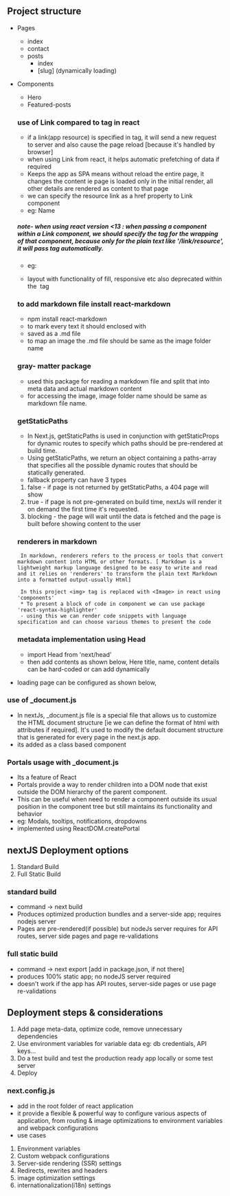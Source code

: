 ## Project structure

- Pages
  - index
  - contact
  - posts
    - index
    - [slug] (dynamically loading)
- Components

  - Hero
  - Featured-posts

  ### use of Link compared to <a> tag in react

  - if a link(app resource) is specified in <a> tag, it will send a new request to server and also cause the page reload [because it's handled by browser]
  - when using Link from react, it helps automatic prefetching of data if required
  - Keeps the app as SPA means without reload the entire page, it changes the content ie page is loaded only in the initial render,
    all other details are rendered as content to that page
  - we can specify the resource link as a href property to Link component
  - eg: <Link href="/link/to/resource"> Name </Link>

  ##### note- when using react version <13 : when passing a component within a Link component, we should specify the <a> tag for the wrapping of that component, because only for the plain text like '/link/resource', it will pass <a> tag automatically.

  - eg: <Link href="/"> <a> <Logo /> </a> </Link>

  - layout with functionality of fill, responsive etc also deprecated within the <Image> tag

  ### to add markdown file install react-markdown

  - npm install react-markdown
  - to mark every text it should enclosed with <ReactMarkDown>
  - saved as a .md file
  - to map an image the .md file should be same as the image folder name

  ### gray- matter package

  - used this package for reading a markdown file and split that into meta data and actual markdown content
  - for accessing the image, image folder name should be same as markdown file name.

  ### getStaticPaths

  - In Next.js, getStaticPaths is used in conjunction with getStaticProps for dynamic routes to specify which paths should be pre-rendered at build time.
  - Using getStaticPaths, we return an object containing a paths-array that specifies all the possible dynamic routes that should be statically generated.
  - fallback property can have 3 types

  1. false - if page is not returned by getStaticPaths, a 404 page will show
  2. true - if page is not pre-generated on build time, nextJs will render it on demand the first time it's requested.
  3. blocking - the page will wait until the data is fetched and the page is built before showing content to the user

  ### renderers in markdown

       In markdown, renderers refers to the process or tools that convert markdown content into HTML or other formats. [ Markdown is a lightweight markup language designed to be easy to write and read and it relies on 'renderers' to transform the plain text Markdown into a formatted output-usually Html]

       In this project <img> tag is replaced with <Image> in react using 'components'
       * To present a block of code in component we can use package 'react-syntax-highlighter'
       - using this we can render code snippets with language specification and can choose various themes to present the code

  ### metadata implementation using Head

  - import Head from 'next/head'
  - then add contents as shown below,
      <Head> 
      <title>{}</title> 
      <meta name="" content="">
      </Head>
    Here title, name, content details can be hard-coded or can add dynamically

- loading page can be configured as shown below,
   <Head>
   <meta name="viewport" content="width=device-width, initial-scale=1">
   </Head>

### use of \_document.js

- In nextJs, \_document.js file is a special file that allows us to customize the HTML document structure [ie we can define the format of html with attributes if required]. It's used to modify the default document structure that is generated for every page in the next.js app.
- its added as a class based component

### Portals usage with \_document.js

- Its a feature of React
- Portals provide a way to render children into a DOM node that exist outside the DOM hierarchy of the parent component.
- This can be useful when need to render a component outside its usual position in the component tree but still maintains its functionality and behavior
- eg: Modals, tooltips, notifications, dropdowns
- implemented using ReactDOM.createPortal

## nextJS Deployment options

1. Standard Build
2. Full Static Build

### standard build

- command -> next build
- Produces optimized production bundles and a server-side app; requires nodejs server
- Pages are pre-rendered(if possible) but nodeJs server requires for API routes, server side pages and page re-validations

### full static build

- command -> next export [add in package.json, if not there]
- produces 100% static app; no nodeJS server required
- doesn't work if the app has API routes, server-side pages or use page re-validations

## Deployment steps & considerations

1. Add page meta-data, optimize code, remove unnecessary dependencies
2. Use environment variables for variable data
   eg: db credentials, API keys...
3. Do a test build and test the production ready app locally or some test server
4. Deploy

### next.config.js

- add in the root folder of react application
- it provide a flexible & powerful way to configure various aspects of application, from routing & image optimizations to environment variables and webpack configurations
- use cases

1. Environment variables
2. Custom webpack configurations
3. Server-side rendering (SSR) settings
4. Redirects, rewrites and headers
5. image optimization settings
6. internationalization(i18n) settings
